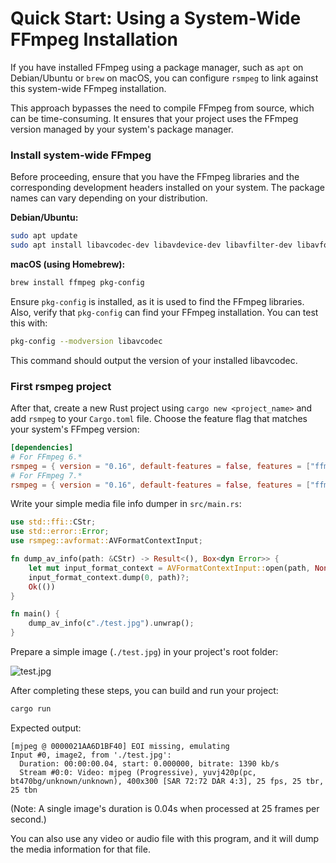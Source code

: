# Quick Start: Using a System-Wide FFmpeg Installation

If you have installed FFmpeg using a package manager, such as `apt` on Debian/Ubuntu or `brew` on macOS, you can configure `rsmpeg` to link against this system-wide FFmpeg installation.

This approach bypasses the need to compile FFmpeg from source, which can be time-consuming. It ensures that your project uses the FFmpeg version managed by your system's package manager.

### Install system-wide FFmpeg

Before proceeding, ensure that you have the FFmpeg libraries and the corresponding development headers installed on your system. The package names can vary depending on your distribution.

**Debian/Ubuntu:**
```bash
sudo apt update
sudo apt install libavcodec-dev libavdevice-dev libavfilter-dev libavformat-dev libavutil-dev libpostproc-dev libswresample-dev libswscale-dev pkg-config
```

**macOS (using Homebrew):**
```zsh
brew install ffmpeg pkg-config
```

Ensure `pkg-config` is installed, as it is used to find the FFmpeg libraries. Also, verify that `pkg-config` can find your FFmpeg installation. You can test this with:
```bash
pkg-config --modversion libavcodec
```
This command should output the version of your installed libavcodec.

### First rsmpeg project

After that, create a new Rust project using `cargo new <project_name>` and add `rsmpeg` to your `Cargo.toml` file. Choose the feature flag that matches your system's FFmpeg version:

```toml
[dependencies]
# For FFmpeg 6.*
rsmpeg = { version = "0.16", default-features = false, features = ["ffmpeg6", "link_system_ffmpeg"] }
# For FFmpeg 7.*
rsmpeg = { version = "0.16", default-features = false, features = ["ffmpeg7", "link_system_ffmpeg"] }
```


Write your simple media file info dumper in `src/main.rs`:

```rust
use std::ffi::CStr;
use std::error::Error;
use rsmpeg::avformat::AVFormatContextInput;

fn dump_av_info(path: &CStr) -> Result<(), Box<dyn Error>> {
    let mut input_format_context = AVFormatContextInput::open(path, None, &mut None)?;
    input_format_context.dump(0, path)?;
    Ok(())
}

fn main() {
    dump_av_info(c"./test.jpg").unwrap();
}
```

Prepare a simple image (`./test.jpg`) in your project's root folder:

![test.jpg](../assets/mountain.jpg)

After completing these steps, you can build and run your project:

```bash
cargo run
```

Expected output:

```output
[mjpeg @ 0000021AA6D1BF40] EOI missing, emulating
Input #0, image2, from './test.jpg':
  Duration: 00:00:00.04, start: 0.000000, bitrate: 1390 kb/s
  Stream #0:0: Video: mjpeg (Progressive), yuvj420p(pc, bt470bg/unknown/unknown), 400x300 [SAR 72:72 DAR 4:3], 25 fps, 25 tbr, 25 tbn
```

(Note: A single image's duration is 0.04s when processed at 25 frames per second.)

You can also use any video or audio file with this program, and it will dump the media information for that file.
